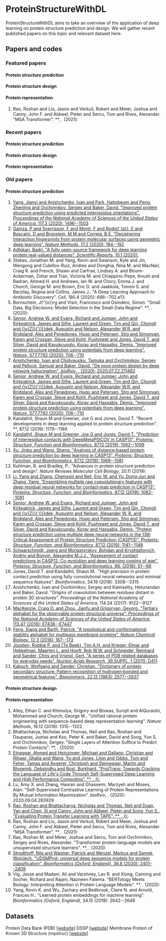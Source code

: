 # ProteinStructureWithDL
ProteinStructureWithDL aims to take an overview of the application of deep learning on protein structure prediction and design. We will gather recent published papers on this topic and relevant dataset here.

## Papers and codes

### Featured papers

#### Protein structure prediction

#### Protein structure design

#### Protein representation

1. Rao, Roshan and Liu, Jason and Verkuil, Robert and Meier, Joshua and Canny, John F. and Abbeel, Pieter and Sercu, Tom and Rives, Alexander. "MSA Transformer". **, . (2021): 

### Recent papers

#### Protein structure prediction

#### Protein structure design

#### Protein representation

### Old papers

#### Protein structure prediction

1. [Yang, Jianyi and Anishchenko, Ivan and Park, Hahnbeom and Peng, Zhenling and Ovchinnikov, Sergey and Baker, David. "Improved protein structure prediction using predicted interresidue orientations". *Proceedings of the National Academy of Sciences of the United States of America*, 117.3 (2020): 1496--1503](https://www.pnas.org/content/117/3/1496)
2. [Gainza, P and Sverrisson, F and Monti, F and Rodol{\`{a}}, E and Boscaini, D and Bronstein, M M and Correia, B E. "Deciphering interaction fingerprints from protein molecular surfaces using geometric deep learning". *Nature Methods*, 17.2 (2020): 184--192](https://doi.org/10.1038/s41592-019-0666-6)
3. [Adhikari, Badri. "A fully open-source framework for deep learning protein real-valued distances". *Scientific Reports*, 10.1 (2020): ](https://doi.org/10.1038/s41598-020-70181-0)
4. Stokes, Jonathan M. and Yang, Kevin and Swanson, Kyle and Jin, Wengong and Cubillos-Ruiz, Andres and Donghia, Nina M. and MacNair, Craig R. and French, Shawn and Carfrae, Lindsey A. and Bloom-Ackerman, Zohar and Tran, Victoria M. and Chiappino-Pepe, Anush and Badran, Ahmed H. and Andrews, Ian W. and Chory, Emma J. and Church, George M. and Brown, Eric D. and Jaakkola, Tommi S. and Barzilay, Regina and Collins, James J.. "A Deep Learning Approach to Antibiotic Discovery". *Cell*, 180.4 (2020): 688--702.e13
5. Bornschein, J{\"{o}}rg and Visin, Francesco and Osindero, Simon. "Small Data, Big Decisions: Model Selection in the Small-Data Regime". **, . (2020): 
6. [Senior, Andrew W. and Evans, Richard and Jumper, John and Kirkpatrick, James and Sifre, Laurent and Green, Tim and Qin, Chongli and {\v{Z}}{\'{i}}dek, Augustin and Nelson, Alexander W.R. and Bridgland, Alex and Penedones, Hugo and Petersen, Stig and Simonyan, Karen and Crossan, Steve and Kohli, Pushmeet and Jones, David T. and Silver, David and Kavukcuoglu, Koray and Hassabis, Demis. "Improved protein structure prediction using potentials from deep learning". *Nature*, 577.7792 (2020): 706--710](https://doi.org/10.1038/s41586-019-1923-7)
7. [Anishchenko, Ivan and Chidyausiku, Tamuka and Ovchinnikov, Sergey and Pellock, Samuel and Baker, David. "De novo protein design by deep network hallucination". *bioRxiv*, . (2020): 2020.07.22.211482](https://doi.org/10.1101/2020.07.22.211482)
8. [Senior, Andrew W. and Evans, Richard and Jumper, John and Kirkpatrick, James and Sifre, Laurent and Green, Tim and Qin, Chongli and {\v{Z}}{\'{i}}dek, Augustin and Nelson, Alexander W.R. and Bridgland, Alex and Penedones, Hugo and Petersen, Stig and Simonyan, Karen and Crossan, Steve and Kohli, Pushmeet and Jones, David T. and Silver, David and Kavukcuoglu, Koray and Hassabis, Demis. "Improved protein structure prediction using potentials from deep learning". *Nature*, 577.7792 (2020): 706--710](https://doi.org/10.1038/s41586-019-1923-7)
9. Kandathil, Shaun M and Greener, Joe G and Jones, David T. "Recent developments in deep learning applied to protein structure prediction". **, 87.12 (2019): 1179--1189
10. [Kandathil, Shaun M and Greener, Joe G and Jones, David T. "Prediction of interresidue contacts with DeepMetaPSICOV in CASP13". *Proteins: Structure, Function and Bioinformatics*, 87.12 (2019): 1092--1099](https://github.com/)
11. [Xu, Jinbo and Wang, Sheng. "Analysis of distance‐based protein structure prediction by deep learning in CASP13". *Proteins: Structure, Function, and Bioinformatics*, 87.12 (2019): 1069--1081](https://onlinelibrary.wiley.com/doi/abs/10.1002/prot.25810)
12. Kuhlman, B. and Bradley, P.. "Advances in protein structure prediction and design". *Nature Reviews Molecular Cell Biology*, 20.11 (2019): 
13. [Li, Yang and Zhang, Chengxin and Bell, Eric W. and Yu, Dong‐Jun and Zhang, Yang. "Ensembling multiple raw coevolutionary features with deep residual neural networks for contact‐map prediction in CASP13". *Proteins: Structure, Function, and Bioinformatics*, 87.12 (2019): 1082--1091](https://onlinelibrary.wiley.com/doi/abs/10.1002/prot.25798)
14. [Senior, Andrew W. and Evans, Richard and Jumper, John and Kirkpatrick, James and Sifre, Laurent and Green, Tim and Qin, Chongli and {\v{Z}}{\'{i}}dek, Augustin and Nelson, Alexander W. R. and Bridgland, Alex and Penedones, Hugo and Petersen, Stig and Simonyan, Karen and Crossan, Steve and Kohli, Pushmeet and Jones, David T. and Silver, David and Kavukcuoglu, Koray and Hassabis, Demis. "Protein structure prediction using multiple deep neural networks in the 13th Critical Assessment of Protein Structure Prediction (CASP13)". *Proteins: Structure, Function, and Bioinformatics*, 87.12 (2019): 1141--1148](https://onlinelibrary.wiley.com/doi/abs/10.1002/prot.25834)
15. [Schaarschmidt, Joerg and Monastyrskyy, Bohdan and Kryshtafovych, Andriy and Bonvin, Alexandre M.J.J.. "Assessment of contact predictions in CASP12: Co-evolution and deep learning coming of age". *Proteins: Structure, Function, and Bioinformatics*, 86. (2018): 51--66](http://doi.wiley.com/10.1002/prot.25407)
16. Jones, David T. and Kandathil, Shaun M.. "High precision in protein contact prediction using fully convolutional neural networks and minimal sequence features". *Bioinformatics*, 34.19 (2018): 3308--3315
17. Anishchenko, Ivan and Ovchinnikov, Sergey and Kamisetty, Hetunandan and Baker, David. "Origins of coevolution between residues distant in protein 3D structures". *Proceedings of the National Academy of Sciences of the United States of America*, 114.34 (2017): 9122--9127
18. [MacKenzie, Craig O. and Zhou, Jianfu and Grigoryan, Gevorg. "Tertiary alphabet for the observable protein structural universe". *Proceedings of the National Academy of Sciences of the United States of America*, 113.47 (2016): E7438--E7447](https://www.pnas.org/content/113/47/E7438)
19. [Feng, Xiang and Barth, Patrick. "A topological and conformational stability alphabet for multipass membrane proteins". *Nature Chemical Biology*, 12.3 (2016): 167--173](www.nature.com/naturechemicalbiology)
20. [Joosten, Robbie P. and {Te Beek}, Tim A.H. and Krieger, Elmar and Hekkelman, Maarten L. and Hooft, Rob W.W. and Schneider, Reinhard and Sander, Chris and Vriend, Gert. "A series of PDB related databases for everyday needs". *Nucleic Acids Research*, 39.SUPPL. 1 (2011): D411](/pmc/articles/PMC3013697/?report=abstract)
21. [Kabsch, Wolfgang and Sander, Christian. "Dictionary of protein secondary structure: Pattern recognition of hydrogen‐bonded and geometrical features". *Biopolymers*, 22.12 (1983): 2577--2637](https://onlinelibrary.wiley.com/doi/full/10.1002/bip.360221211)

#### Protein structure design

#### Protein representation

1. Alley, Ethan C. and Khimulya, Grigory and Biswas, Surojit and AlQuraishi, Mohammed and Church, George M.. "Unified rational protein engineering with sequence-based deep representation learning". *Nature Methods*, 16.12 (2019): 1315--1322
2. Bhattacharya, Nicholas and Thomas, Neil and Rao, Roshan and Dauparas, Justas and Koo, Peter K. and Baker, David and Song, Yun S. and Ovchinnikov, Sergey. "Single Layers of Attention Suffice to Predict Protein Contacts". **, . (2020): 
3. [Elnaggar, Ahmed and Heinzinger, Michael and Dallago, Christian and Rihawi, Ghalia and Wang, Yu and Jones, Llion and Gibbs, Tom and Feher, Tamas and Angerer, Christoph and Steinegger, Martin and Bhowmik, Debsindhu and Rost, Burkhard. "ProtTrans: Towards Cracking the Language of Life's Code Through  Self-Supervised Deep Learning and High Performance Computing". **, . (): ](https://arxiv.org/pdf/2007.06225)
4. Lu, Amy X. and Zhang, Haoran and Ghassemi, Marzyeh and Moses, Alan. "Self-Supervised Contrastive Learning of Protein Representations By Mutual Information Maximization". *bioRxiv*, . (2020): 2020.09.04.283929
5. [Rao, Roshan and Bhattacharya, Nicholas and Thomas, Neil and Duan, Yan and Chen, Xi and Canny, John and Abbeel, Pieter and Song, Yun S.. "Evaluating Protein Transfer Learning with TAPE". **, . (): ](https://arxiv.org/pdf/1906.08230)
6. Rao, Roshan and Liu, Jason and Verkuil, Robert and Meier, Joshua and Canny, John F. and Abbeel, Pieter and Sercu, Tom and Rives, Alexander. "MSA Transformer". **, . (2021): 
7. Rao, Roshan M. and Meier, Joshua and Sercu, Tom and Ovchinnikov, Sergey and Rives, Alexander. "Transformer protein language models are unsupervised structure learners". **, . (2020): 
8. [Strodthoff, Nils and Wagner, Patrick and Wenzel, Markus and Samek, Wojciech. "UDSMProt: universal deep sequence models for protein classification". *Bioinformatics (Oxford, England)*, 36.8 (2020): 2401--2409](https://academic.oup.com/bioinformatics/article/36/8/2401/5698270?login=true)
9. Vig, Jesse and Madani, Ali and Varshney, Lav R. and Xiong, Caiming and Socher, Richard and Rajani, Nazneen Fatema. "BERTology Meets Biology: Interpreting Attention in Protein Language Models". **, . (2020): 
10. Yang, Kevin K. and Wu, Zachary and Bedbrook, Claire N. and Arnold, Frances H.. "Learned protein embeddings for machine learning". *Bioinformatics (Oxford, England)*, 34.15 (2018): 2642--2648

## Datasets

Protein Data Bank (PDB) [[website]](https://www.rcsb.org/)
DSSP [[website]](http://www3.cmbi.umcn.nl/dssp/dssp.html)
Membrane Protein of Known 3D Structure (mpstruc) [[website]](https://blanco.biomol.uci.edu/mpstruc/)

